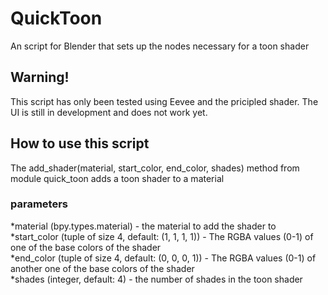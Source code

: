 # QuickToon
An script for Blender that sets up the nodes necessary for a toon shader

## Warning!
This script has only been tested using Eevee and the pricipled shader. The UI is still in development and does not work yet.

## How to use this script
The add_shader(material, start_color, end_color, shades) method from module quick_toon adds a toon shader to a material

### parameters
*material (bpy.types.material) - the material to add the shader to  
*start_color (tuple of size 4, default: (1, 1, 1, 1)) - The RGBA values (0-1) of one of the base colors of the shader  
*end_color (tuple of size 4, default: (0, 0, 0, 1)) - The RGBA values (0-1) of another one of the base colors of the shader  
*shades (integer, default: 4) - the number of shades in the toon shader  
